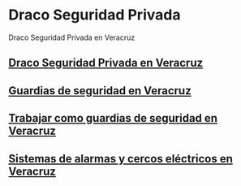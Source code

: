 # Draco Seguridad Privada
Draco Seguridad Privada en Veracruz


## [Draco Seguridad Privada en Veracruz](https://www.dracoseguridad.com/)

## [Guardias de seguridad en Veracruz](https://www.dracoseguridad.com/guardias)

## [Trabajar como guardias de seguridad en Veracruz](https://www.dracoseguridad.com/trabajo)

## [Sistemas de alarmas y cercos eléctricos en Veracruz](https://www.dracoseguridad.com/seguridad-electronica)


